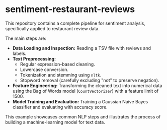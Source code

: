 # sentiment-restaurant-reviews

This repository contains a complete pipeline for sentiment analysis, specifically applied to restaurant review data.

The main steps are:

*   **Data Loading and Inspection:** Reading a TSV file with reviews and labels.
*   **Text Preprocessing:**
    *   Regular expression-based cleaning.
    *   Lowercase conversion.
    *   Tokenization and stemming using `nltk`.
    *   Stopword removal (carefully excluding "not" to preserve negation).
*   **Feature Engineering:** Transforming the cleaned text into numerical data using the Bag of Words model (`CountVectorizer`) with a feature limit of 1500.
*   **Model Training and Evaluation:** Training a Gaussian Naive Bayes classifier and evaluating with accuracy score.

This example showcases common NLP steps and illustrates the process of building a machine-learning model for text data.
